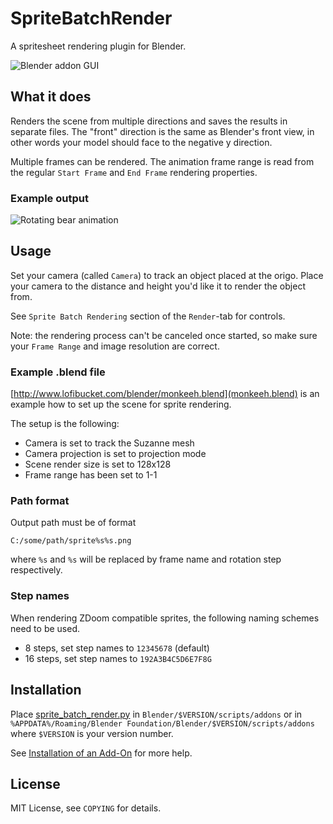 SpriteBatchRender
=================

A spritesheet rendering plugin for Blender.

![Blender addon GUI](http://i.imgur.com/mTThmPK.png)

## What it does

Renders the scene from multiple directions and saves the results in separate files.
The "front" direction is the same as Blender's front view, in other words your model
should face to the negative y direction.

Multiple frames can be rendered. The animation frame range is read from the regular
`Start Frame` and `End Frame` rendering properties.

### Example output
![Rotating bear animation](http://i.imgur.com/M4dFeMv.gif)

## Usage

Set your camera (called `Camera`) to track an object placed at the origo. 
Place your camera to the distance and height you'd like it to render the object from.

See `Sprite Batch Rendering` section of the `Render`-tab for controls.

Note: the rendering process can't be canceled once started, so make sure your `Frame Range` and image resolution are correct.

### Example .blend file
[http://www.lofibucket.com/blender/monkeeh.blend](monkeeh.blend) is an example how to set up the scene for sprite rendering.

The setup is the following:
* Camera is set to track the Suzanne mesh
* Camera projection is set to projection mode
* Scene render size is set to 128x128
* Frame range has been set to 1-1

### Path format

Output path must be of format

	C:/some/path/sprite%s%s.png

where `%s` and `%s` will be replaced by frame name and rotation step respectively.

### Step names
When rendering ZDoom compatible sprites, the following naming schemes need to be used.

* 8 steps, set step names to `12345678` (default)
* 16 steps, set step names to `192A3B4C5D6E7F8G`

## Installation
Place [sprite_batch_render.py](https://raw.github.com/seece/SpriteBatchRender/master/sprite_batch_render.py) in `Blender/$VERSION/scripts/addons` or in `%APPDATA%/Roaming/Blender Foundation/Blender/$VERSION/scripts/addons` where `$VERSION` is your version number.

See [Installation of an Add-On](http://wiki.blender.org/index.php/Doc:2.6/Manual/Extensions/Python/Add-Ons#Installation_of_an_Add-On) for more help.

## License
MIT License, see `COPYING` for details.


